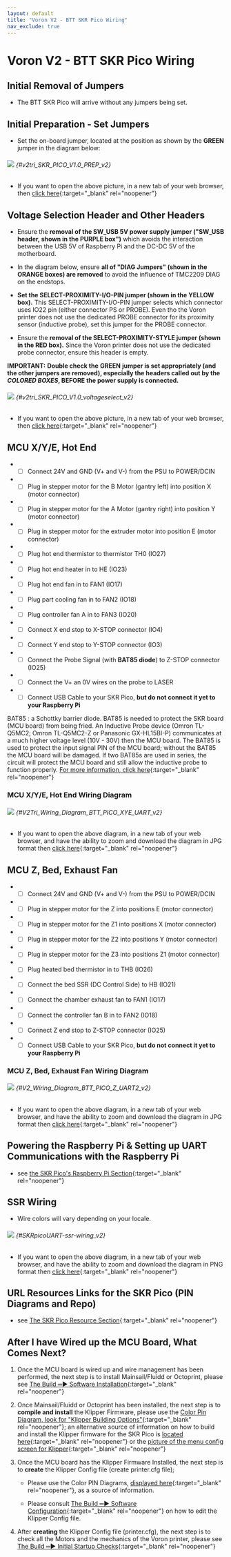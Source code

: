 ```yaml
---
layout: default
title: "Voron V2 - BTT SKR Pico Wiring"
nav_exclude: true
---
```


# Voron V2 - BTT SKR Pico Wiring

## Initial Removal of Jumpers

* The BTT SKR Pico will arrive without any jumpers being set.

## Initial Preparation - Set Jumpers

* Set the on-board jumper, located at the position as shown by the **<span class="color-blind-green">GREEN</span>** jumper in the diagram below:

###### ![](./images/v2tri_SKR_PICO_V1.0_PREP.png) {#v2tri_SKR_PICO_V1.0_PREP_v2}

* If you want to open the above picture, in a new tab of your web browser, then [click here](./images/v2tri_SKR_PICO_V1.0_PREP.png){:target="_blank" rel="noopener"}

## Voltage Selection Header and Other Headers

* Ensure the **removal of the SW_USB 5V power supply jumper ("SW_USB header, shown in the <span class="color-blind-purple">PURPLE box</span>")** which avoids the interaction between the USB 5V of Raspberry Pi and the DC-DC 5V of the motherboard.

* In the diagram below, ensure **all of "DIAG Jumpers" (shown in the <span class="color-blind-orange">ORANGE boxes</span>) are removed** to avoid the influence of TMC2209 DIAG on the endstops.

* **Set the SELECT-PROXIMITY-I/O-PIN jumper (shown in the <span class="color-blind-yellow">YELLOW box</span>).**  This SELECT-PROXIMITY-I/O-PIN jumper selects which connector uses IO22 pin (either connector PS or PROBE). Even tho the Voron printer does not use the dedicated PROBE connector for its proximity sensor (inductive probe), set this jumper for the PROBE connector.

* Ensure the **removal of the SELECT-PROXIMITY-STYLE jumper (shown in the <span class="color-blind-red">RED box</span>).** Since the Voron printer does not use the dedicated probe connector, ensure this header is empty.

__<span class="underline-double-trouble color-blind-red">IMPORTANT:</span>__ **Double check the** __<span class="color-blind-green">GREEN</span>__ **jumper is set appropriately (and the other jumpers are removed), especially the headers called out by the _COLORED BOXES_, BEFORE the power supply is connected.**

###### ![](./images/v2tri_SKR_PICO_V1.0_voltageselect.png) {#v2tri_SKR_PICO_V1.0_voltageselect_v2}

* If you want to open the above picture, in a new tab of your web browser, then [click here](./images/v2tri_SKR_PICO_V1.0_voltageselect.png){:target="_blank" rel="noopener"}

## MCU X/Y/E, Hot End

* - [ ] Connect 24V and GND (V+ and V-) from the PSU to POWER/DCIN
* - [ ] Plug in stepper motor for the B Motor (gantry left) into position X (motor connector)
* - [ ] Plug in stepper motor for the A Motor (gantry right) into position Y (motor connector)
* - [ ] Plug in stepper motor for the extruder motor into position E (motor connector)
* - [ ] Plug hot end thermistor to thermistor TH0 (IO27)
* - [ ] Plug hot end heater in to HE (IO23)
* - [ ] Plug hot end fan in to FAN1 (IO17)
* - [ ] Plug part cooling fan in to FAN2 (IO18)
* - [ ] Plug controller fan A in to FAN3 (IO20)
* - [ ] Connect X end stop to X-STOP connector (IO4)
* - [ ] Connect Y end stop to Y-STOP connector (IO3)
* - [ ] Connect the Probe Signal (with&nbsp;**BAT85 diode**) to Z-STOP connector (IO25)
* - [ ] Connect the V+ an 0V wires on the probe to LASER
* - [ ] Connect USB Cable to your SKR Pico,&nbsp;**but do not connect it yet to your Raspberry Pi**

BAT85
: a Schottky barrier diode. BAT85 is needed to protect the SKR board (MCU board) from being fried.  An Inductive Probe device (Omron TL-Q5MC2; Omron TL-Q5MC2-Z or Panasonic GX-HL15BI-P) communicates at a much higher voltage level (10V - 30V) then the MCU board.  The BAT85 is used to protect the input signal PIN of the MCU board; without the BAT85 the MCU board will be damaged.  If two BAT85s are used in series, the circuit will protect the MCU board and still allow the inductive probe to function properly. [For more information, click here](./index#bat85-diode){:target="_blank" rel="noopener"}

### MCU X/Y/E, Hot End Wiring Diagram

###### ![](./images/V2Tri_Wiring_Diagram_BTT_PICO_XYE_UART.jpg) {#V2Tri_Wiring_Diagram_BTT_PICO_XYE_UART_v2}

* <span class="fs_percent_110">If you want to open the above diagram, in a new tab of your web browser, and have the ability to zoom and download the diagram in JPG format then [click here](./images/V2Tri_Wiring_Diagram_BTT_PICO_XYE_UART.jpg){:target="_blank" rel="noopener"}</span>

## MCU Z, Bed, Exhaust Fan

* - [ ] Connect 24V and GND (V+ and V-) from the PSU to POWER/DCIN
* - [ ] Plug in stepper motor for the Z into positions E (motor connector)
* - [ ] Plug in stepper motor for the Z1 into positions X (motor connector)
* - [ ] Plug in stepper motor for the Z2 into positions Y (motor connector)
* - [ ] Plug in stepper motor for the Z3 into positions Z1 (motor connector)
* - [ ] Plug heated bed thermistor in to THB (IO26)
* - [ ] Connect the bed SSR (DC Control Side) to HB (IO21)
* - [ ] Connect the chamber exhaust fan to FAN1 (IO17)
* - [ ] Connect the controller fan B in to FAN2 (IO18)
* - [ ] Connect Z end stop to Z-STOP connector (IO25)
* - [ ] Connect USB Cable to your SKR Pico,&nbsp;**but do not connect it yet to your Raspberry Pi**

### MCU Z, Bed, Exhaust Fan Wiring Diagram

###### ![](./images/V2_Wiring_Diagram_BTT_PICO_Z_UART2.jpg) {#V2_Wiring_Diagram_BTT_PICO_Z_UART2_v2}

* <span class="fs_percent_110">If you want to open the above diagram, in a new tab of your web browser, and have the ability to zoom and download the diagram in JPG format then [click here](./images/V2_Wiring_Diagram_BTT_PICO_Z_UART2.jpg){:target="_blank" rel="noopener"}</span>

## Powering the Raspberry Pi & Setting up UART Communications with the Raspberry Pi

* see [the SKR Pico's Raspberry Pi Section](./skr_pico_RaspberryPi#raspberry-pi){:target="_blank" rel="noopener"}

## SSR Wiring

* Wire colors will vary depending on your locale.

###### ![](./images/SKRpicoUART-ssr-wiring.png) {#SKRpicoUART-ssr-wiring_v2}

* If you want to open the above diagram, in a new tab of your web browser, and have the ability to zoom and download the diagram in PNG format then [click here](./images//SKRpicoUART-ssr-wiring.png){:target="_blank" rel="noopener"}

<div>

<!--### The Klipper Configuration file for SKR Pico board

The Klipper Configuration file from VoronDesign/Voron-2 GitHub Repo for SKR Pico board is [located here](https://raw.githubusercontent.com/VoronDesign/Voron-2/Voron2.4/firmware/klipper_configurations/SKR_1.3/Voron2_SKR_13_Config.cfg){:target="_blank" rel="noopener"};
-->

</div>

## URL Resources Links for the SKR Pico (PIN Diagrams and Repo)

* see [The SKR Pico Resource Section](./skr_pico_Resources#color-pin-diagram-for-skr-pico){:target="_blank" rel="noopener"}

## After I have Wired up the MCU Board, What Comes Next?

1. Once the MCU board is wired up and wire management has been performed, the next step is to install Mainsail/Fluidd or Octoprint, please see [The Build ═► Software Installation](../../build/software/index#software-installation){:target="_blank" rel="noopener"}

2. Once Mainsail/Fluidd or Octoprint has been installed, the next step is to **compile and install** the Klipper Firmware, please use the [ Color Pin Diagram, look for "Klipper Building Options"](./images/SKR_PICO_V1.0_Color_PIN_diagram.pdf){:target="_blank" rel="noopener"}; an alternative source of information on how to build and install the Klipper firmware for the SKR Pico is [located here](https://github.com/bigtreetech/SKR-Pico/blob/master/Klipper/README.md#build-firmware-image){:target="_blank" rel="noopener"} or the [picture of the menu config screen for Klipper](https://raw.githubusercontent.com/bigtreetech/SKR-Pico/master/Klipper/Images/klipper_menuconfig.png){:target="_blank" rel="noopener"}

3. Once the MCU board has the Klipper Firmware Installed, the next step is to **create** the Klipper Config file (create printer.cfg file);

    * Please use the Color PIN Diagrams, [displayed here](./skr_pico_Resources#color-pin-diagram-for-skr-pico){:target="_blank" rel="noopener"}, as a source of information.

    * Please consult [The Build ═► Software Configuration](../../build/software/configuration#software-configuration){:target="_blank" rel="noopener"} on how to edit the Klipper Config file.

4. After **creating** the Klipper Config file (printer.cfg), the next step is to check all the Motors and the mechanics of the Voron printer, please see [The Build ═► Initial Startup Checks](../../build/startup/index#initial-startup-checks){:target="_blank" rel="noopener"}

<script>
    window.onload = function v2_skr_pico_enable_checkboxes(){
    const v2_skr_pico_checkboxes = document.getElementsByClassName('task-list-item-checkbox');
    Array.prototype.forEach.call(v2_skr_pico_checkboxes, function (e) {
        e.removeAttribute('disabled');
    });
    }
</script>